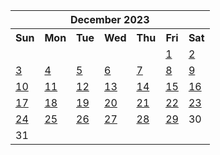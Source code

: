 <table align="center" border="0" cellpadding="0" cellspacing="0" class="month">
 <tr>
  <th class="month" colspan="7">
   December 2023
  </th>
 </tr>
 <tr>
  <th class="sun">
   Sun
  </th>
  <th class="mon">
   Mon
  </th>
  <th class="tue">
   Tue
  </th>
  <th class="wed">
   Wed
  </th>
  <th class="thu">
   Thu
  </th>
  <th class="fri">
   Fri
  </th>
  <th class="sat">
   Sat
  </th>
 </tr>
 <tr>
  <td class="noday">
  </td>
  <td class="noday">
  </td>
  <td class="noday">
  </td>
  <td class="noday">
  </td>
  <td class="noday">
  </td>
  <td class="fri">
   <a href="20231201.py">
    1
   </a>
  </td>
  <td class="sat">
   <a href="20231202.py">
    2
   </a>
  </td>
 </tr>
 <tr>
  <td class="sun">
   <a href="20231203.py">
    3
   </a>
  </td>
  <td class="mon">
   <a href="20231204.py">
    4
   </a>
  </td>
  <td class="tue">
   <a href="20231205.py">
    5
   </a>
  </td>
  <td class="wed">
   <a href="20231206.py">
    6
   </a>
  </td>
  <td class="thu">
   <a href="20231207.py">
    7
   </a>
  </td>
  <td class="fri">
   <a href="20231208.py">
    8
   </a>
  </td>
  <td class="sat">
   <a href="20231209.py">
    9
   </a>
  </td>
 </tr>
 <tr>
  <td class="sun">
   <a href="20231210.py">
    10
   </a>
  </td>
  <td class="mon">
   <a href="20231211.py">
    11
   </a>
  </td>
  <td class="tue">
   <a href="20231212.py">
    12
   </a>
  </td>
  <td class="wed">
   <a href="20231213.py">
    13
   </a>
  </td>
  <td class="thu">
   <a href="20231214.py">
    14
   </a>
  </td>
  <td class="fri">
   <a href="20231215.py">
    15
   </a>
  </td>
  <td class="sat">
   <a href="20231216.py">
    16
   </a>
  </td>
 </tr>
 <tr>
  <td class="sun">
   <a href="20231217.py">
    17
   </a>
  </td>
  <td class="mon">
   <a href="20231218.py">
    18
   </a>
  </td>
  <td class="tue">
   <a href="20231219.py">
    19
   </a>
  </td>
  <td class="wed">
   <a href="20231220.py">
    20
   </a>
  </td>
  <td class="thu">
   <a href="20231221.py">
    21
   </a>
  </td>
  <td class="fri">
   <a href="20231222.py">
    22
   </a>
  </td>
  <td class="sat">
   <a href="20231223.py">
    23
   </a>
  </td>
 </tr>
 <tr>
  <td class="sun">
   <a href="20231224.py">
    24
   </a>
  </td>
  <td class="mon">
   <a href="20231225.py">
    25
   </a>
  </td>
  <td class="tue">
   <a href="20231226.py">
    26
   </a>
  </td>
  <td class="wed">
   <a href="20231227.py">
    27
   </a>
  </td>
  <td class="thu">
   <a href="20231228.py">
    28
   </a>
  </td>
  <td class="fri">
   <a href="20231229.py">
    29
   </a>
  </td>
  <td class="sat">
   30
  </td>
 </tr>
 <tr>
  <td class="sun">
   31
  </td>
  <td class="noday">
  </td>
  <td class="noday">
  </td>
  <td class="noday">
  </td>
  <td class="noday">
  </td>
  <td class="noday">
  </td>
  <td class="noday">
  </td>
 </tr>
</table>
